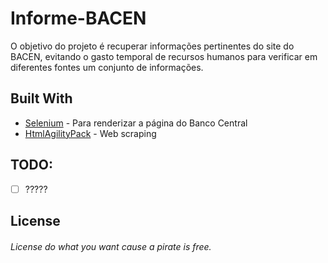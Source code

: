 # Informe-BACEN
O objetivo do projeto é recuperar informações pertinentes do site do BACEN, evitando o gasto temporal de recursos humanos para verificar em diferentes fontes um conjunto de informações.

## Built With

* [Selenium](https://www.seleniumhq.org/) - Para renderizar a página do Banco Central
* [HtmlAgilityPack](https://html-agility-pack.net/) - Web scraping

## TODO:
- [ ] ?????

## License
###### License do what you want cause a pirate is free.
